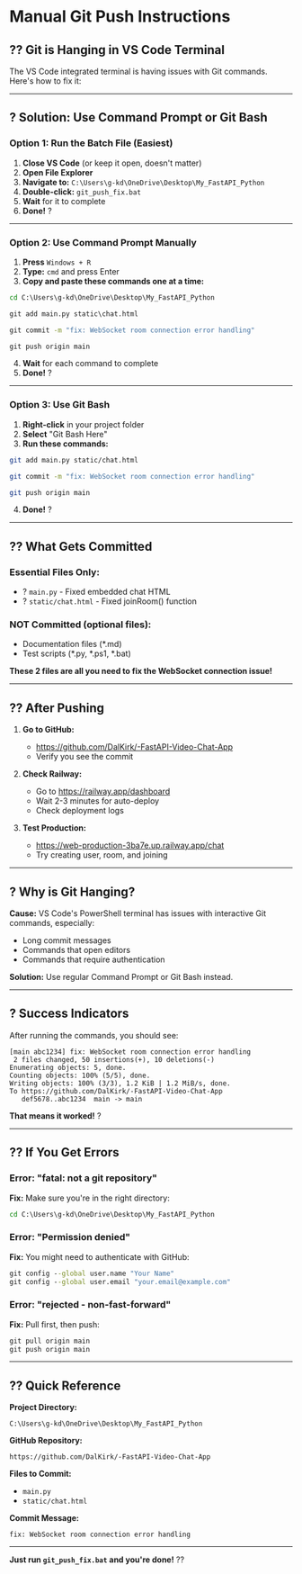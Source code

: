 # Manual Git Push Instructions

## ?? Git is Hanging in VS Code Terminal

The VS Code integrated terminal is having issues with Git commands. Here's how to fix it:

---

## ? Solution: Use Command Prompt or Git Bash

### **Option 1: Run the Batch File (Easiest)**

1. **Close VS Code** (or keep it open, doesn't matter)
2. **Open File Explorer**
3. **Navigate to:** `C:\Users\g-kd\OneDrive\Desktop\My_FastAPI_Python`
4. **Double-click:** `git_push_fix.bat`
5. **Wait** for it to complete
6. **Done!** ?

---

### **Option 2: Use Command Prompt Manually**

1. **Press** `Windows + R`
2. **Type:** `cmd` and press Enter
3. **Copy and paste these commands one at a time:**

```cmd
cd C:\Users\g-kd\OneDrive\Desktop\My_FastAPI_Python

git add main.py static\chat.html

git commit -m "fix: WebSocket room connection error handling"

git push origin main
```

4. **Wait** for each command to complete
5. **Done!** ?

---

### **Option 3: Use Git Bash**

1. **Right-click** in your project folder
2. **Select** "Git Bash Here"
3. **Run these commands:**

```bash
git add main.py static/chat.html

git commit -m "fix: WebSocket room connection error handling"

git push origin main
```

4. **Done!** ?

---

## ?? What Gets Committed

### Essential Files Only:
- ? `main.py` - Fixed embedded chat HTML
- ? `static/chat.html` - Fixed joinRoom() function

### NOT Committed (optional files):
- Documentation files (*.md)
- Test scripts (*.py, *.ps1, *.bat)

**These 2 files are all you need to fix the WebSocket connection issue!**

---

## ?? After Pushing

1. **Go to GitHub:**
   - https://github.com/DalKirk/-FastAPI-Video-Chat-App
   - Verify you see the commit

2. **Check Railway:**
   - Go to https://railway.app/dashboard
   - Wait 2-3 minutes for auto-deploy
   - Check deployment logs

3. **Test Production:**
   - https://web-production-3ba7e.up.railway.app/chat
   - Try creating user, room, and joining

---

## ? Why is Git Hanging?

**Cause:** VS Code's PowerShell terminal has issues with interactive Git commands, especially:
- Long commit messages
- Commands that open editors
- Commands that require authentication

**Solution:** Use regular Command Prompt or Git Bash instead.

---

## ? Success Indicators

After running the commands, you should see:

```
[main abc1234] fix: WebSocket room connection error handling
 2 files changed, 50 insertions(+), 10 deletions(-)
Enumerating objects: 5, done.
Counting objects: 100% (5/5), done.
Writing objects: 100% (3/3), 1.2 KiB | 1.2 MiB/s, done.
To https://github.com/DalKirk/-FastAPI-Video-Chat-App
   def5678..abc1234  main -> main
```

**That means it worked!** ?

---

## ?? If You Get Errors

### Error: "fatal: not a git repository"
**Fix:** Make sure you're in the right directory:
```cmd
cd C:\Users\g-kd\OneDrive\Desktop\My_FastAPI_Python
```

### Error: "Permission denied"
**Fix:** You might need to authenticate with GitHub:
```cmd
git config --global user.name "Your Name"
git config --global user.email "your.email@example.com"
```

### Error: "rejected - non-fast-forward"
**Fix:** Pull first, then push:
```cmd
git pull origin main
git push origin main
```

---

## ?? Quick Reference

**Project Directory:**
```
C:\Users\g-kd\OneDrive\Desktop\My_FastAPI_Python
```

**GitHub Repository:**
```
https://github.com/DalKirk/-FastAPI-Video-Chat-App
```

**Files to Commit:**
- `main.py`
- `static/chat.html`

**Commit Message:**
```
fix: WebSocket room connection error handling
```

---

**Just run `git_push_fix.bat` and you're done!** ??
